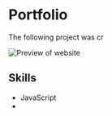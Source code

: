 # Portfolio

The following project was cr

![Preview of website](/Users/kimhaller/Desktop/Projects_Techdegree/techdegree-capstone-portfolio/recordings/Directory-desktop.gif)

## Skills

* JavaScript
* 